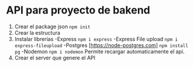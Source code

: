 # API para proyecto de bakend

1. Crear el package json `npm init`
2. Crear la estructura
3. Instalar librerías
    -Express `npm i express`
    -Express File upload `npm i express-fileupload`
    -Postgres [https://node-postgres.com] `npm install pg`
    -Nodemon `npm i nodemon` Permite recargar automaticamente el api.
4. Crear el server que genere el API
